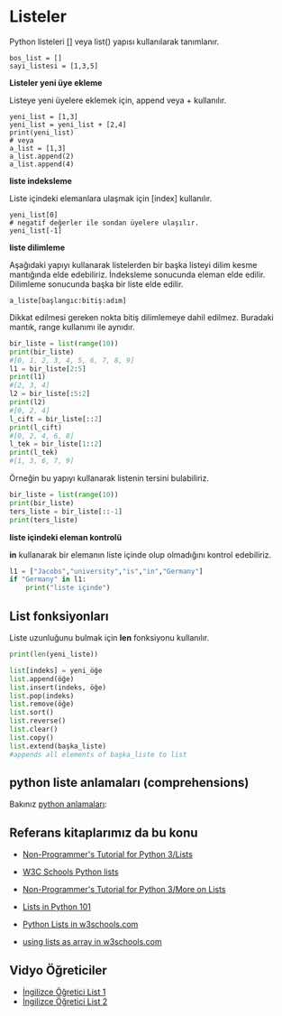 # Listeler


Python listeleri [] veya list() yapısı kullanılarak tanımlanır.


    bos_list = []
    sayi_listesi = [1,3,5]

**Listeler yeni üye ekleme**

Listeye yeni üyelere eklemek için, append veya + kullanılır.

    yeni_list = [1,3]
    yeni_list = yeni_list + [2,4]
    print(yeni_list)
    # veya
    a_list = [1,3]
    a_list.append(2)
    a_list.append(4)


**liste indeksleme**

Liste içindeki elemanlara ulaşmak için [index] kullanılır.

    yeni_list[0]
    # negatif değerler ile sondan üyelere ulaşılır.
    yeni_list[-1]


**liste dilimleme**

Aşağıdaki yapıyı kullanarak listelerden bir başka listeyi dilim kesme mantığında elde edebiliriz.
İndeksleme sonucunda eleman elde edilir.
Dilimleme sonucunda başka bir liste elde edilir.


    a_liste[başlangıc:bitiş:adım]


Dikkat edilmesi gereken nokta bitiş dilimlemeye dahil edilmez.
Buradaki mantık, range kullanımı ile aynıdır.

```python
bir_liste = list(range(10))
print(bir_liste)
#[0, 1, 2, 3, 4, 5, 6, 7, 8, 9]
l1 = bir_liste[2:5]
print(l1)
#[2, 3, 4]
l2 = bir_liste[:5:2]
print(l2)
#[0, 2, 4]
l_cift = bir_liste[::2]
print(l_cift)
#[0, 2, 4, 6, 8]
l_tek = bir_liste[1::2]
print(l_tek)
#[1, 3, 6, 7, 9]
```


Örneğin bu yapıyı kullanarak listenin tersini bulabiliriz.


```python
bir_liste = list(range(10))
print(bir_liste)
ters_liste = bir_liste[::-1]
print(ters_liste)
```



**liste içindeki eleman kontrolü**

**in** kullanarak bir elemanın liste içinde olup olmadığını kontrol edebiliriz.

```python
l1 = ["Jacobs","university","is","in","Germany"]
if "Germany" in l1:
    print("liste içinde")
```

## List fonksiyonları


Liste uzunluğunu bulmak için **len** fonksiyonu kullanılır.
```python
print(len(yeni_liste))

list[indeks] = yeni_öğe
list.append(öğe)
list.insert(indeks, öğe)
list.pop(indeks)
list.remove(öğe)
list.sort()
list.reverse()
list.clear()
list.copy()
list.extend(başka_liste) 
#appends all elements of başka_liste to list
```

## python liste anlamaları (comprehensions)

Bakınız [python anlamaları](python-comprehensions-tr.md):



## Referans kitaplarımız da bu konu

- [Non-Programmer's Tutorial for Python 3/Lists](https://en.wikibooks.org/wiki/Non-Programmer%27s_Tutorial_for_Python_3/Lists)
- [W3C Schools Python lists](https://www.w3schools.com/python/python_lists.asp)

- [Non-Programmer's Tutorial for Python 3/More on Lists](https://en.wikibooks.org/wiki/Non-Programmer%27s_Tutorial_for_Python_3/More_on_Lists)

- [Lists in Python 101](https://python101.pythonlibrary.org/chapter3_lists_dicts.html)

- [Python Lists in w3schools.com](https://www.w3schools.com/python/python_lists.asp)

- [using lists as array in w3schools.com](https://www.w3schools.com/python/python_arrays.asp)

## Vidyo Öğreticiler


- [İngilizce Öğretici List 1](https://youtu.be/tw7ror9x32s)
- [İngilizce Öğretici List 2](https://youtu.be/ohCDWZgNIU0)


